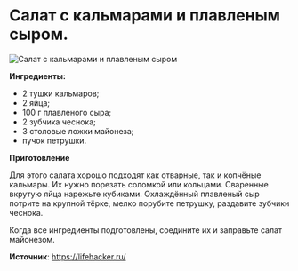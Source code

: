 # Салат с кальмарами и плавленым сыром.

![Салат с кальмарами и плавленым сыром](/images/Kulinar/Salad/salat-kalmar-plavsir.jpg 'Салат с кальмарами и плавленым сыром')

**Ингредиенты:**

- 2 тушки кальмаров;
- 2 яйца;
- 100 г плавленого сыра;
- 2 зубчика чеснока;
- 3 столовые ложки майонеза;
- пучок петрушки.

**Приготовление**

Для этого салата хорошо подходят как отварные, так и копчёные кальмары. Их нужно порезать соломкой или кольцами. Сваренные вкрутую яйца нарежьте кубиками. Охлаждённый плавленый сыр потрите на крупной тёрке, мелко порубите петрушку, раздавите зубчики чеснока.

Когда все ингредиенты подготовлены, соедините их и заправьте салат майонезом.

**Источник**: https://lifehacker.ru/
